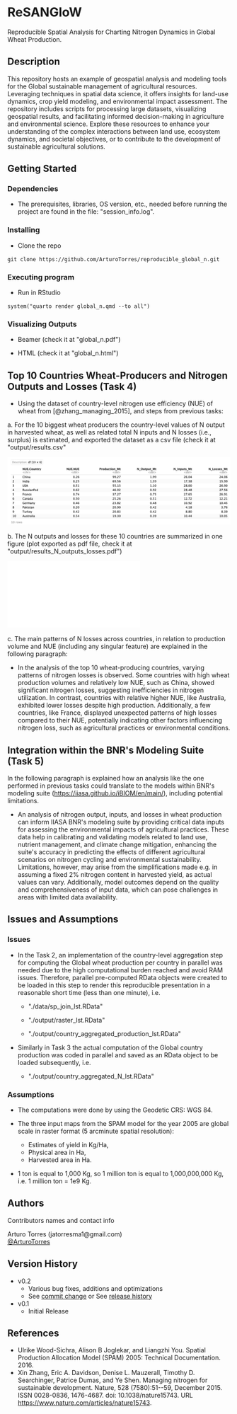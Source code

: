 # ReSANGloW

Reproducible Spatial Analysis for Charting Nitrogen Dynamics in Global Wheat Production.

## Description

This repository hosts an example of geospatial analysis and modeling tools for the Global sustainable management of agricultural resources. Leveraging techniques in spatial data science, it offers insights for land-use dynamics, crop yield modeling, and environmental impact assessment. The repository includes scripts for processing large datasets, visualizing geospatial results, and facilitating informed decision-making in agriculture and environmental science. Explore these resources to enhance your understanding of the complex interactions between land use, ecosystem dynamics, and societal objectives, or to contribute to the development of sustainable agricultural solutions.

## Getting Started

### Dependencies

-   The prerequisites, libraries, OS version, etc., needed before running the project are found in the file: "session_info.log".

### Installing

-   Clone the repo

```         
git clone https://github.com/ArturoTorres/reproducible_global_n.git
```

### Executing program

-   Run in RStudio

```         
system("quarto render global_n.qmd --to all")
```

### Visualizing Outputs

-   Beamer (check it at "global_n.pdf")

-   HTML (check it at "global_n.html")

## Top 10 Countries Wheat-Producers and Nitrogen Outputs and Losses (Task 4)

-   Using the dataset of country-level nitrogen use efficiency (NUE) of wheat from [@zhang_managing_2015], and steps from previous tasks:

a.  For the 10 biggest wheat producers the country-level values of N output in harvested wheat, as well as related total N inputs and N losses (i.e., surplus) is estimated, and exported the dataset as a csv file (check it at "output/results.csv"

![Top 10 Wheat-producer Countries and Nitrogen (N) Outputs and Losses](static/top10_N_outputs_losses.png)

b.  The N outputs and losses for these 10 countries are summarized in one figure (plot exported as pdf file, check it at "output/results_N_outputs_losses.pdf")

![Visualization of the Nitrogen (N) Outputs and Losses for Top 10 Wheat-producer Countries](output/results_N_outputs_losses.pdf)

c.  The main patterns of N losses across countries, in relation to production volume and NUE (including any singular feature) are explained in the following paragraph:

-   In the analysis of the top 10 wheat-producing countries, varying patterns of nitrogen losses is observed. Some countries with high wheat production volumes and relatively low NUE, such as China, showed significant nitrogen losses, suggesting inefficiencies in nitrogen utilization. In contrast, countries with relative higher NUE, like Australia, exhibited lower losses despite high production. Additionally, a few countries, like France, displayed unexpected patterns of high losses compared to their NUE, potentially indicating other factors influencing nitrogen loss, such as agricultural practices or environmental conditions.

## Integration within the BNR's Modeling Suite (Task 5)

In the following paragraph is explained how an analysis like the one performed in previous tasks could translate to the models within BNR's modeling suite (https://iiasa.github.io/iBIOM/en/main/), including potential limitations.

-   An analysis of nitrogen output, inputs, and losses in wheat production can inform IIASA BNR's modeling suite by providing critical data inputs for assessing the environmental impacts of agricultural practices. These data help in calibrating and validating models related to land use, nutrient management, and climate change mitigation, enhancing the suite's accuracy in predicting the effects of different agricultural scenarios on nitrogen cycling and environmental sustainability. Limitations, however, may arise from the simplifications made e.g. in assuming a fixed 2% nitrogen content in harvested yield, as actual values can vary. Additionally, model outcomes depend on the quality and comprehensiveness of input data, which can pose challenges in areas with limited data availability.

## Issues and Assumptions

### Issues

-   In the Task 2, an implementation of the country-level aggregation step for computing the Global wheat production per country in parallel was needed due to the high computational burden reached and avoid RAM issues. Therefore, parallel pre-computed RData objects were created to be loaded in this step to render this reproducible presentation in a reasonable short time (less than one minute), i.e.

    -   "./data/sp_join_lst.RData"

    -   "./output/raster_lst.RData"

    -   "./output/country_aggregated_production_lst.RData"

-   Similarly in Task 3 the actual computation of the Global country production was coded in parallel and saved as an RData object to be loaded subsequently, i.e.

    -   "./output/country_aggregated_N_lst.RData"

### Assumptions

-   The computations were done by using the Geodetic CRS: WGS 84.

-   The three input maps from the SPAM model for the year 2005 are global scale in raster format (5 arcminute spatial resolution):

    -   Estimates of yield in Kg/Ha,
    -   Physical area in Ha,
    -   Harvested area in Ha.

-   1 ton is equal to 1,000 Kg, so 1 million ton is equal to 1,000,000,000 Kg, i.e. 1 million ton = 1e9 Kg.

## Authors

Contributors names and contact info

Arturo Torres (jatorresma1\@gmail.com)\
[\@ArturoTorres](https://arturotorres.github.io)

## Version History

-   v0.2
    -   Various bug fixes, additions and optimizations
    -   See [commit change]() or See [release history]()
-   v0.1
    -   Initial Release

## References

-   Ulrike Wood-Sichra, Alison B Joglekar, and Liangzhi You. Spatial Production Allocation Model (SPAM) 2005: Technical Documentation. 2016.
-   Xin Zhang, Eric A. Davidson, Denise L. Mauzerall, Timothy D. Searchinger, Patrice Dumas, and Ye Shen. Managing nitrogen for sustainable development. Nature, 528 (7580):51--59, December 2015. ISSN 0028-0836, 1476-4687. doi: 10.1038/nature15743. URL https://www.nature.com/articles/nature15743.
